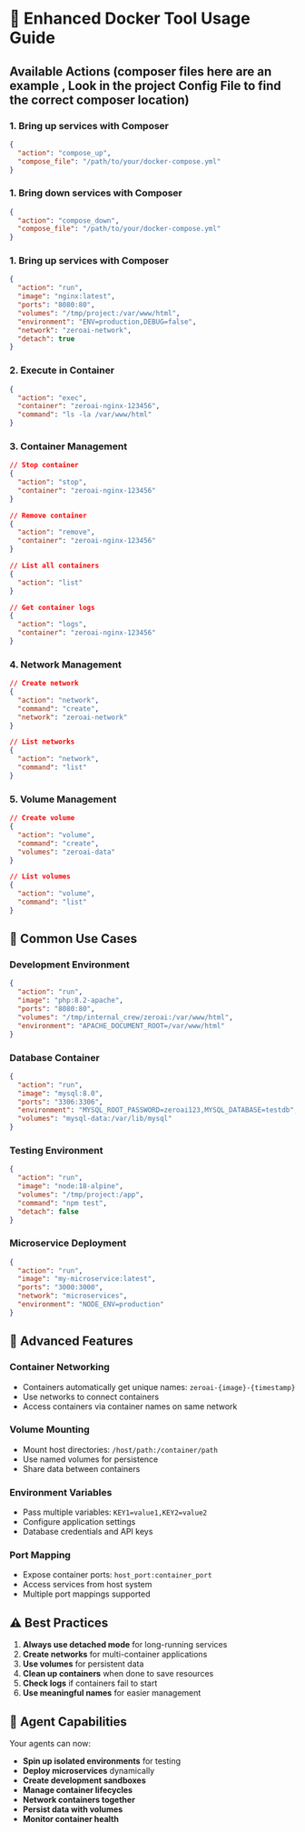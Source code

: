 # 🐳 Enhanced Docker Tool Usage Guide

## Available Actions (composer files here are an example ,   Look in the project Config File to find the correct composer location)

### **1. Bring up services with Composer**
```json
{
  "action": "compose_up",
  "compose_file": "/path/to/your/docker-compose.yml"
}
```


### **1. Bring down services with Composer**
```json
{
  "action": "compose_down",
  "compose_file": "/path/to/your/docker-compose.yml"
}
```

### **1. Bring up services with Composer**
```json
{
  "action": "run",
  "image": "nginx:latest",
  "ports": "8080:80",
  "volumes": "/tmp/project:/var/www/html",
  "environment": "ENV=production,DEBUG=false",
  "network": "zeroai-network",
  "detach": true
}
```


### **2. Execute in Container**
```json
{
  "action": "exec",
  "container": "zeroai-nginx-123456",
  "command": "ls -la /var/www/html"
}
```

### **3. Container Management**
```json
// Stop container
{
  "action": "stop",
  "container": "zeroai-nginx-123456"
}

// Remove container
{
  "action": "remove",
  "container": "zeroai-nginx-123456"
}

// List all containers
{
  "action": "list"
}

// Get container logs
{
  "action": "logs",
  "container": "zeroai-nginx-123456"
}
```

### **4. Network Management**
```json
// Create network
{
  "action": "network",
  "command": "create",
  "network": "zeroai-network"
}

// List networks
{
  "action": "network",
  "command": "list"
}
```

### **5. Volume Management**
```json
// Create volume
{
  "action": "volume",
  "command": "create",
  "volumes": "zeroai-data"
}

// List volumes
{
  "action": "volume",
  "command": "list"
}
```

## 🎯 Common Use Cases

### **Development Environment**
```json
{
  "action": "run",
  "image": "php:8.2-apache",
  "ports": "8080:80",
  "volumes": "/tmp/internal_crew/zeroai:/var/www/html",
  "environment": "APACHE_DOCUMENT_ROOT=/var/www/html"
}
```

### **Database Container**
```json
{
  "action": "run",
  "image": "mysql:8.0",
  "ports": "3306:3306",
  "environment": "MYSQL_ROOT_PASSWORD=zeroai123,MYSQL_DATABASE=testdb",
  "volumes": "mysql-data:/var/lib/mysql"
}
```

### **Testing Environment**
```json
{
  "action": "run",
  "image": "node:18-alpine",
  "volumes": "/tmp/project:/app",
  "command": "npm test",
  "detach": false
}
```

### **Microservice Deployment**
```json
{
  "action": "run",
  "image": "my-microservice:latest",
  "ports": "3000:3000",
  "network": "microservices",
  "environment": "NODE_ENV=production"
}
```

## 🔧 Advanced Features

### **Container Networking**
- Containers automatically get unique names: `zeroai-{image}-{timestamp}`
- Use networks to connect containers
- Access containers via container names on same network

### **Volume Mounting**
- Mount host directories: `/host/path:/container/path`
- Use named volumes for persistence
- Share data between containers

### **Environment Variables**
- Pass multiple variables: `KEY1=value1,KEY2=value2`
- Configure application settings
- Database credentials and API keys

### **Port Mapping**
- Expose container ports: `host_port:container_port`
- Access services from host system
- Multiple port mappings supported

## ⚠️ Best Practices

1. **Always use detached mode** for long-running services
2. **Create networks** for multi-container applications
3. **Use volumes** for persistent data
4. **Clean up containers** when done to save resources
5. **Check logs** if containers fail to start
6. **Use meaningful names** for easier management

## 🚀 Agent Capabilities

Your agents can now:
- **Spin up isolated environments** for testing
- **Deploy microservices** dynamically
- **Create development sandboxes**
- **Manage container lifecycles**
- **Network containers together**
- **Persist data with volumes**
- **Monitor container health**